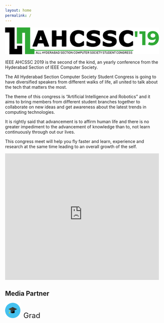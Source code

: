 ```yaml
---
layout: home
permalink: /
---
```

<section class="about" id="about">
    <div class="container">
        <div class="row align-items-center">
            <div class="col-lg-6">
                <div class="p-5 content">
                    <img src="img/ahcssc-logo.png" class="img-fluid site-logo" />
                    <p>IEEE AHCSSC 2019 is the second of the kind, an yearly conference from the Hyderabad Section of
                        IEEE Computer Society.</p>
                    <p>The All Hyderabad Section Computer Society Student Congress is going to have diversified
                        speakers from different walks of life, all united to talk about the tech that matters the most.</p>
                    <p>The theme of this congress is “Artificial Intelligence and Robotics” and it aims to bring
                        members from different student branches together to collaborate on new ideas and get awareness
                        about the latest trends in computing technologies.</p>
                    <p>It is rightly said that advancement is to affirm human life and there is no greater impediment
                        to the advancement of knowledge than to, not learn continuously through out our lives.</p>
                    <p>This congress meet will help you fly faster and learn, experience and research at the same time
                        leading to an overall growth of the self.</p>
                </div>
            </div>
            <div class="col-lg-6">
                <iframe width="100%" height="415" src="https://www.youtube-nocookie.com/embed/zRccyuaki84" frameborder="0"
                    allow="accelerometer; autoplay; encrypted-media; gyroscope; picture-in-picture" allowfullscreen=""></iframe>
            </div>
        </div>
        <div class="row align-items-center">
            <div class="col-lg-12">
                <div class="p-5">
                    <h2>Media Partner</h2>
                    <img src="img/begrad-logo.png" style="height: 50px;"><span style="padding-left: 10px; font-size: 24px">Grad</span>
                </div>
            </div>
        </div>
    </div>
</section>